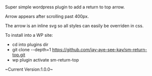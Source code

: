 Super simple wordpress plugin to add a return to top arrow.

Arrow appears after scrolling past 400px.

The arrow is an inline svg so all styles can easily be overriden in css.

To install into a WP site:
* cd into plugins dir
* git clone --depth=1 https://github.com/jay-aye-see-kay/sm-return-top.git
* wp plugin activate sm-return-top

~Current Version:1.0.0~